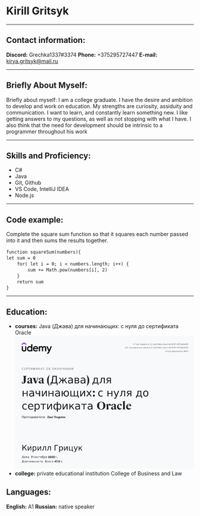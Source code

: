 # Kirill Gritsyk
___
## Contact information:
__Discord:__ Grechka1337#3374
__Phone:__ +375295727447
__E-mail:__ kirya.gritsyk@mail.ru
___
## Briefly About Myself:
Briefly about myself:
I am a college graduate. I have the desire and ambition to develop and work on education. My strengths are curiosity, assiduity and communication. 
I want to learn, and constantly learn something new. I like getting answers to my questions, as well as not stopping with what I have. I also think that the need for development should be intrinsic to a programmer throughout his work
___
## Skills and Proficiency:
* C#
* Java
* Git, Github
* VS Code, IntelliJ IDEA
* Node.js
___
## Code example:
 Complete the square sum function so that it squares each number passed into it and then sums the results together.
```
function squareSum(numbers){
let sum = 0
    for( let i = 0; i < numbers.length; i++) {
        sum += Math.pow(numbers[i], 2)
    }
    return sum
}
```
___
## Education:
* __courses:__
Java (Джава) для начинающих: с нуля до сертификата Oracle
![сертификат](sertificat.png)
* __college:__ private educational institution College of Business and Law
## Languages:
__English:__ A1
__Russian:__ native speaker